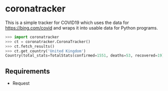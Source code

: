 # coronatracker

This is a simple tracker for COVID19 which uses the data for https://bing.com/covid and wraps it into usable data for Python programs.

```py
>>> import coronatracker 
>>> ct = coronatracker.CoronaTracker() 
>>> ct.fetch_results()
>>> ct.get_country('United Kingdom')
Country(total_stats=TotalStats(confirmed=1551, deaths=53, recovered=19), id='unitedkingdom', last_updated=datetime.datetime(2020, 3, 16, 23, 0, 12, 91000), areas=[], name='United Kingdom', lat=53.943838, long=-2.550564)
```

## Requirements

- Request